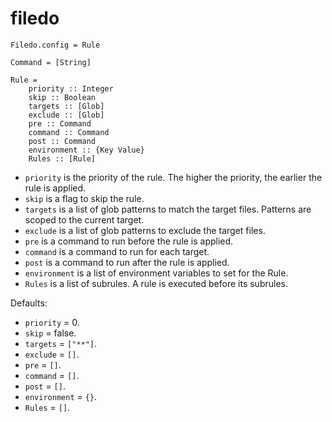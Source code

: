 # filedo

```
Filedo.config = Rule

Command = [String]

Rule = 
    priority :: Integer
    skip :: Boolean
    targets :: [Glob]
    exclude :: [Glob]
    pre :: Command
    command :: Command
    post :: Command
    environment :: {Key Value}
    Rules :: [Rule]
```

- `priority` is the priority of the rule. The higher the priority, the earlier the rule is applied.
- `skip` is a flag to skip the rule.
- `targets` is a list of glob patterns to match the target files. Patterns are scoped to the current target.
- `exclude` is a list of glob patterns to exclude the target files.
- `pre` is a command to run before the rule is applied.
- `command` is a command to run for each target.
- `post` is a command to run after the rule is applied.
- `environment` is a list of environment variables to set for the Rule.
- `Rules` is a list of subrules. A rule is executed before its subrules.

Defaults:
- `priority` = 0.
- `skip` = false.
- `targets` = `["**"]`.
- `exclude` = `[]`.
- `pre` = `[]`.
- `command` = `[]`.
- `post` = `[]`.
- `environment` = `{}`.
- `Rules` = `[]`.
